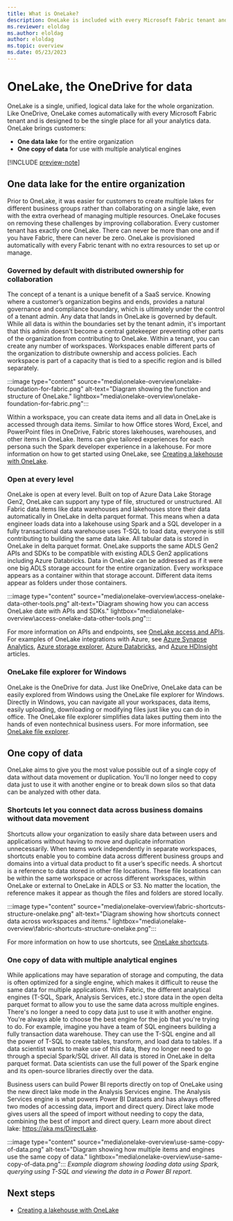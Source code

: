 ```yaml
---
title: What is OneLake?
description: OneLake is included with every Microsoft Fabric tenant and is designed to be the single place for all your analytics data. Learn more.
ms.reviewer: eloldag
ms.author: eloldag
author: eloldag
ms.topic: overview
ms.date: 05/23/2023
---
```


# OneLake, the OneDrive for data

OneLake is a single, unified, logical data lake for the whole organization. Like OneDrive, OneLake comes automatically with every Microsoft Fabric tenant and is designed to be the single place for all your analytics data. OneLake brings customers:
- **One data lake** for the entire organization
- **One copy of data** for use with multiple analytical engines

[!INCLUDE [preview-note](../includes/preview-note.md)]

## One data lake for the entire organization

Prior to OneLake, it was easier for customers to create multiple lakes for different business groups rather than collaborating on a single lake, even with the extra overhead of managing multiple resources. OneLake focuses on removing these challenges by improving collaboration. Every customer tenant has exactly one OneLake. There can never be more than one and if you have Fabric, there can never be zero. OneLake is provisioned automatically with every Fabric tenant with no extra resources to set up or manage.

### Governed by default with distributed ownership for collaboration

The concept of a tenant is a unique benefit of a SaaS service. Knowing where a customer’s organization begins and ends, provides a natural governance and compliance boundary, which is ultimately under the control of a tenant admin. Any data that lands in OneLake is governed by default. While all data is within the boundaries set by the tenant admin, it's important that this admin doesn't become a central gatekeeper preventing other parts of the organization from contributing to OneLake.
Within a tenant, you can create any number of workspaces. Workspaces enable different parts of the organization to distribute ownership and access policies. Each workspace is part of a capacity that is tied to a specific region and is billed separately.

:::image type="content" source="media\onelake-overview\onelake-foundation-for-fabric.png" alt-text="Diagram showing the function and structure of OneLake." lightbox="media\onelake-overview\onelake-foundation-for-fabric.png":::

Within a workspace, you can create data items and all data in OneLake is accessed through data items. Similar to how Office stores Word, Excel, and PowerPoint files in OneDrive, Fabric stores lakehouses, warehouses, and other items in OneLake. Items can give tailored experiences for each persona such the Spark developer experience in a lakehouse.
For more information on how to get started using OneLake, see [Creating a lakehouse with OneLake](create-lakehouse-onelake.md).

### Open at every level

OneLake is open at every level. Built on top of Azure Data Lake Storage Gen2, OneLake can support any type of file, structured or unstructured. All Fabric data items like data warehouses and lakehouses store their data automatically in OneLake in delta parquet format. This means when a data engineer loads data into a lakehouse using Spark and a SQL developer in a fully transactional data warehouse uses T-SQL to load data, everyone is still contributing to building the same data lake. All tabular data is stored in OneLake in delta parquet format.
OneLake supports the same ADLS Gen2 APIs and SDKs to be compatible with existing ADLS Gen2 applications including Azure Databricks. Data in OneLake can be addressed as if it were one big ADLS storage account for the entire organization. Every workspace appears as a container within that storage account. Different data items appear as folders under those containers.

:::image type="content" source="media\onelake-overview\access-onelake-data-other-tools.png" alt-text="Diagram showing how you can access OneLake date with APIs and SDKs." lightbox="media\onelake-overview\access-onelake-data-other-tools.png":::

For more information on APIs and endpoints, see [OneLake access and APIs](onelake-access-api.md). For examples of OneLake integrations with Azure, see [Azure Synapse Analytics](onelake-azure-synapse-analytics.md), [Azure storage explorer](onelake-azure-storage-explorer.md), [Azure Databricks](onelake-azure-databricks.md), and [Azure HDInsight](onelake-azure-hdinsight.md) articles.

### OneLake file explorer for Windows

OneLake is the OneDrive for data. Just like OneDrive, OneLake data can be easily explored from Windows using the OneLake file explorer for Windows. Directly in Windows, you can navigate all your workspaces, data items, easily uploading, downloading or modifying files just like you can do in office. The OneLake file explorer simplifies data lakes putting them into the hands of even nontechnical business users.
For more information, see [OneLake file explorer](onelake-file-explorer.md).

## One copy of data

OneLake aims to give you the most value possible out of a single copy of data without data movement or duplication. You'll no longer need to copy data just to use it with another engine or to break down silos so that data can be analyzed with other data.

### Shortcuts let you connect data across business domains without data movement

Shortcuts allow your organization to easily share data between users and applications without having to move and duplicate information unnecessarily. When teams work independently in separate workspaces, shortcuts enable you to combine data across different business groups and domains into a virtual data product to fit a user’s specific needs.
A shortcut is a reference to data stored in other file locations. These file locations can be within the same workspace or across different workspaces, within OneLake or external to OneLake in ADLS or S3. No matter the location, the reference makes it appear as though the files and folders are stored locally.

:::image type="content" source="media\onelake-overview\fabric-shortcuts-structure-onelake.png" alt-text="Diagram showing how shortcuts connect data across workspaces and items." lightbox="media\onelake-overview\fabric-shortcuts-structure-onelake.png":::

For more information on how to use shortcuts, see [OneLake shortcuts](onelake-shortcuts.md).

### One copy of data with multiple analytical engines

While applications may have separation of storage and computing, the data is often optimized for a single engine, which makes it difficult to reuse the same data for multiple applications. With Fabric, the different analytical engines (T-SQL, Spark, Analysis Services, etc.) store data in the open delta parquet format to allow you to use the same data across multiple engines.
There's no longer a need to copy data just to use it with another engine. You're always able to choose the best engine for the job that you're trying to do.
For example, imagine you have a team of SQL engineers building a fully transaction data warehouse. They can use the T-SQL engine and all the power of T-SQL to create tables, transform, and load data to tables. If a data scientist wants to make use of this data, they no longer need to go through a special Spark/SQL driver. All data is stored in OneLake in delta parquet format. Data scientists can use the full power of the Spark engine and its open-source libraries directly over the data.

Business users can build Power BI reports directly on top of OneLake using the new direct lake mode in the Analysis Services engine. The Analysis Services engine is what powers Power BI Datasets and has always offered two modes of accessing data, import and direct query. Direct lake mode gives users all the speed of import without needing to copy the data, combining the best of import and direct query. Learn more about direct lake: https://aka.ms/DirectLake.

:::image type="content" source="media\onelake-overview\use-same-copy-of-data.png" alt-text="Diagram showing how multiple items and engines use the same copy of data." lightbox="media\onelake-overview\use-same-copy-of-data.png":::
*Example diagram showing loading data using Spark, querying using T-SQL and viewing the data in a Power BI report.*

## Next steps

- [Creating a lakehouse with OneLake](create-lakehouse-onelake.md)
